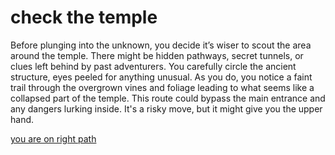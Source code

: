 # check the temple

Before plunging into the unknown, you decide it’s wiser to scout the area around the temple. There might be hidden pathways, secret tunnels, or clues left behind by past adventurers. You carefully circle the ancient structure, eyes peeled for anything unusual. As you do, you notice a faint trail through the overgrown vines and foliage leading to what seems like a collapsed part of the temple. This route could bypass the main entrance and any dangers lurking inside. It's a risky move, but it might give you the upper hand.

[you are on right path](/intro.md)
